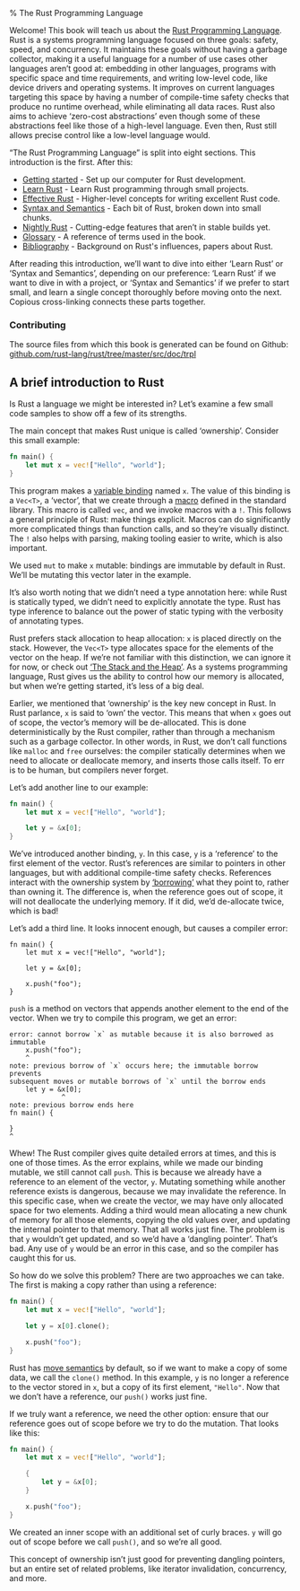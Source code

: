 % The Rust Programming Language

Welcome! This book will teach us about the [Rust Programming Language][rust].
Rust is a systems programming language focused on three goals: safety, speed,
and concurrency. It maintains these goals without having a garbage collector,
making it a useful language for a number of use cases other languages aren’t
good at: embedding in other languages, programs with specific space and time
requirements, and writing low-level code, like device drivers and operating
systems. It improves on current languages targeting this space by having a
number of compile-time safety checks that produce no runtime overhead, while
eliminating all data races. Rust also aims to achieve ‘zero-cost abstractions’
even though some of these abstractions feel like those of a high-level language.
Even then, Rust still allows precise control like a low-level language would.

[rust]: https://www.rust-lang.org

“The Rust Programming Language” is split into eight sections. This introduction
is the first. After this:

* [Getting started][gs] - Set up our computer for Rust development.
* [Learn Rust][lr] - Learn Rust programming through small projects.
* [Effective Rust][er] - Higher-level concepts for writing excellent Rust code.
* [Syntax and Semantics][ss] - Each bit of Rust, broken down into small chunks.
* [Nightly Rust][nr] - Cutting-edge features that aren’t in stable builds yet.
* [Glossary][gl] - A reference of terms used in the book.
* [Bibliography][bi] - Background on Rust's influences, papers about Rust.

[gs]: getting-started.html
[lr]: learn-rust.html
[er]: effective-rust.html
[ss]: syntax-and-semantics.html
[nr]: nightly-rust.html
[gl]: glossary.html
[bi]: bibliography.html

After reading this introduction, we’ll want to dive into either ‘Learn Rust’ or
‘Syntax and Semantics’, depending on our preference: ‘Learn Rust’ if we want to
dive in with a project, or ‘Syntax and Semantics’ if we prefer to start small,
and learn a single concept thoroughly before moving onto the next. Copious
cross-linking connects these parts together.

### Contributing

The source files from which this book is generated can be found on Github:
[github.com/rust-lang/rust/tree/master/src/doc/trpl](https://github.com/rust-lang/rust/tree/master/src/doc/trpl)

## A brief introduction to Rust

Is Rust a language we might be interested in? Let’s examine a few small code
samples to show off a few of its strengths.

The main concept that makes Rust unique is called ‘ownership’. Consider this
small example:

```rust
fn main() {
    let mut x = vec!["Hello", "world"];
}
```

This program makes a [variable binding][var] named `x`. The value of this
binding is a `Vec<T>`, a ‘vector’, that we create through a [macro][macro]
defined in the standard library. This macro is called `vec`, and we invoke
macros with a `!`. This follows a general principle of Rust: make things
explicit. Macros can do significantly more complicated things than function
calls, and so they’re visually distinct. The `!` also helps with parsing,
making tooling easier to write, which is also important.

We used `mut` to make `x` mutable: bindings are immutable by default in Rust.
We’ll be mutating this vector later in the example.

It’s also worth noting that we didn’t need a type annotation here: while Rust
is statically typed, we didn’t need to explicitly annotate the type. Rust has
type inference to balance out the power of static typing with the verbosity of
annotating types.

Rust prefers stack allocation to heap allocation: `x` is placed directly on the
stack. However, the `Vec<T>` type allocates space for the elements of the vector
on the heap. If we’re not familiar with this distinction, we can ignore it for
now, or check out [‘The Stack and the Heap’][heap]. As a systems programming
language, Rust gives us the ability to control how our memory is allocated, but
when we’re getting started, it’s less of a big deal.

[var]: variable-bindings.html
[macro]: macros.html
[heap]: the-stack-and-the-heap.html

Earlier, we mentioned that ‘ownership’ is the key new concept in Rust. In Rust
parlance, `x` is said to ‘own’ the vector. This means that when `x` goes out of
scope, the vector’s memory will be de-allocated. This is done deterministically
by the Rust compiler, rather than through a mechanism such as a garbage
collector. In other words, in Rust, we don’t call functions like `malloc` and
`free` ourselves: the compiler statically determines when we need to allocate or
deallocate memory, and inserts those calls itself. To err is to be human, but
compilers never forget.

Let’s add another line to our example:

```rust
fn main() {
    let mut x = vec!["Hello", "world"];

    let y = &x[0];
}
```

We’ve introduced another binding, `y`. In this case, `y` is a ‘reference’ to
the first element of the vector. Rust’s references are similar to pointers in
other languages, but with additional compile-time safety checks. References
interact with the ownership system by [‘borrowing’][borrowing] what they point
to, rather than owning it. The difference is, when the reference goes out of
scope, it will not deallocate the underlying memory. If it did, we’d
de-allocate twice, which is bad!

[borrowing]: references-and-borrowing.html

Let’s add a third line. It looks innocent enough, but causes a compiler error:

```rust,ignore
fn main() {
    let mut x = vec!["Hello", "world"];

    let y = &x[0];

    x.push("foo");
}
```

`push` is a method on vectors that appends another element to the end of the
vector. When we try to compile this program, we get an error:

```text
error: cannot borrow `x` as mutable because it is also borrowed as immutable
    x.push("foo");
    ^
note: previous borrow of `x` occurs here; the immutable borrow prevents
subsequent moves or mutable borrows of `x` until the borrow ends
    let y = &x[0];
             ^
note: previous borrow ends here
fn main() {

}
^
```

Whew! The Rust compiler gives quite detailed errors at times, and this is one
of those times. As the error explains, while we made our binding mutable, we
still cannot call `push`. This is because we already have a reference to an
element of the vector, `y`. Mutating something while another reference exists
is dangerous, because we may invalidate the reference. In this specific case,
when we create the vector, we may have only allocated space for two elements.
Adding a third would mean allocating a new chunk of memory for all those elements,
copying the old values over, and updating the internal pointer to that memory.
That all works just fine. The problem is that `y` wouldn’t get updated, and so
we’d have a ‘dangling pointer’. That’s bad. Any use of `y` would be an error in
this case, and so the compiler has caught this for us.

So how do we solve this problem? There are two approaches we can take. The first
is making a copy rather than using a reference:

```rust
fn main() {
    let mut x = vec!["Hello", "world"];

    let y = x[0].clone();

    x.push("foo");
}
```

Rust has [move semantics][move] by default, so if we want to make a copy of some
data, we call the `clone()` method. In this example, `y` is no longer a reference
to the vector stored in `x`, but a copy of its first element, `"Hello"`. Now
that we don’t have a reference, our `push()` works just fine.

[move]: ownership.html#move-semantics

If we truly want a reference, we need the other option: ensure that our reference
goes out of scope before we try to do the mutation. That looks like this:

```rust
fn main() {
    let mut x = vec!["Hello", "world"];

    {
        let y = &x[0];
    }

    x.push("foo");
}
```

We created an inner scope with an additional set of curly braces. `y` will go out of
scope before we call `push()`, and so we’re all good.

This concept of ownership isn’t just good for preventing dangling pointers, but an
entire set of related problems, like iterator invalidation, concurrency, and more.
